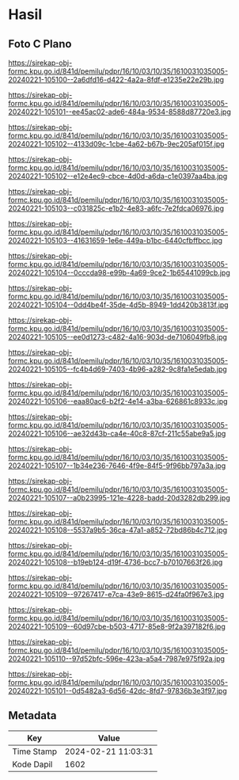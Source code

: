 # Hasil

## Foto C Plano

https://sirekap-obj-formc.kpu.go.id/841d/pemilu/pdpr/16/10/03/10/35/1610031035005-20240221-105100--2a6dfd16-d422-4a2a-8fdf-e1235e22e29b.jpg

https://sirekap-obj-formc.kpu.go.id/841d/pemilu/pdpr/16/10/03/10/35/1610031035005-20240221-105101--ee45ac02-ade6-484a-9534-8588d87720e3.jpg

https://sirekap-obj-formc.kpu.go.id/841d/pemilu/pdpr/16/10/03/10/35/1610031035005-20240221-105102--4133d09c-1cbe-4a62-b67b-9ec205af015f.jpg

https://sirekap-obj-formc.kpu.go.id/841d/pemilu/pdpr/16/10/03/10/35/1610031035005-20240221-105102--e12e4ec9-cbce-4d0d-a6da-c1e0397aa4ba.jpg

https://sirekap-obj-formc.kpu.go.id/841d/pemilu/pdpr/16/10/03/10/35/1610031035005-20240221-105103--c031825c-e1b2-4e83-a6fc-7e2fdca06976.jpg

https://sirekap-obj-formc.kpu.go.id/841d/pemilu/pdpr/16/10/03/10/35/1610031035005-20240221-105103--41631659-1e6e-449a-b1bc-6440cfbffbcc.jpg

https://sirekap-obj-formc.kpu.go.id/841d/pemilu/pdpr/16/10/03/10/35/1610031035005-20240221-105104--0cccda98-e99b-4a69-9ce2-1b65441099cb.jpg

https://sirekap-obj-formc.kpu.go.id/841d/pemilu/pdpr/16/10/03/10/35/1610031035005-20240221-105104--0dd4be4f-35de-4d5b-8949-1dd420b3813f.jpg

https://sirekap-obj-formc.kpu.go.id/841d/pemilu/pdpr/16/10/03/10/35/1610031035005-20240221-105105--ee0d1273-c482-4a16-903d-de7106049fb8.jpg

https://sirekap-obj-formc.kpu.go.id/841d/pemilu/pdpr/16/10/03/10/35/1610031035005-20240221-105105--fc4b4d69-7403-4b96-a282-9c8fa1e5edab.jpg

https://sirekap-obj-formc.kpu.go.id/841d/pemilu/pdpr/16/10/03/10/35/1610031035005-20240221-105106--eaa80ac6-b2f2-4e14-a3ba-626861c8933c.jpg

https://sirekap-obj-formc.kpu.go.id/841d/pemilu/pdpr/16/10/03/10/35/1610031035005-20240221-105106--ae32d43b-ca4e-40c8-87cf-211c55abe9a5.jpg

https://sirekap-obj-formc.kpu.go.id/841d/pemilu/pdpr/16/10/03/10/35/1610031035005-20240221-105107--1b34e236-7646-4f9e-84f5-9f96bb797a3a.jpg

https://sirekap-obj-formc.kpu.go.id/841d/pemilu/pdpr/16/10/03/10/35/1610031035005-20240221-105107--a0b23995-121e-4228-badd-20d3282db299.jpg

https://sirekap-obj-formc.kpu.go.id/841d/pemilu/pdpr/16/10/03/10/35/1610031035005-20240221-105108--5537a9b5-36ca-47a1-a852-72bd86b4c712.jpg

https://sirekap-obj-formc.kpu.go.id/841d/pemilu/pdpr/16/10/03/10/35/1610031035005-20240221-105108--b19eb124-d19f-4736-bcc7-b70107663f26.jpg

https://sirekap-obj-formc.kpu.go.id/841d/pemilu/pdpr/16/10/03/10/35/1610031035005-20240221-105109--97267417-e7ca-43e9-8615-d24fa0f967e3.jpg

https://sirekap-obj-formc.kpu.go.id/841d/pemilu/pdpr/16/10/03/10/35/1610031035005-20240221-105109--60d97cbe-b503-4717-85e8-9f2a397182f6.jpg

https://sirekap-obj-formc.kpu.go.id/841d/pemilu/pdpr/16/10/03/10/35/1610031035005-20240221-105110--97d52bfc-596e-423a-a5a4-7987e975f92a.jpg

https://sirekap-obj-formc.kpu.go.id/841d/pemilu/pdpr/16/10/03/10/35/1610031035005-20240221-105101--0d5482a3-6d56-42dc-8fd7-97836b3e3f97.jpg


## Metadata

| Key        | Value               |
| ---------- | ------------------- |
| Time Stamp | 2024-02-21 11:03:31 |
| Kode Dapil | 1602                |



